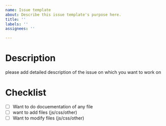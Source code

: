 ```yaml
---
name: Issue template
about: Describe this issue template's purpose here.
title: ''
labels: ''
assignees: ''

---
```


# Description
please add detailed description of the issue on which you want to work on

# Checklist
- [ ] Want to do docuementation of any file
- [ ] want to add files (js/css/other)
- [ ] Want to modify files (js/css/other)
